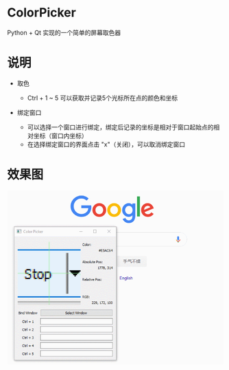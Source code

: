 # ColorPicker

Python + Qt 实现的一个简单的屏幕取色器

# 说明

- 取色

  - Ctrl + 1 ~ 5 可以获取并记录5个光标所在点的颜色和坐标

- 绑定窗口

  - 可以选择一个窗口进行绑定，绑定后记录的坐标是相对于窗口起始点的相对坐标（窗口内坐标）
  - 在选择绑定窗口的界面点击 "x"（关闭），可以取消绑定窗口

# 效果图

![image](https://github.com/dubyoo/pictures/blob/master/ColorPicker.gif)
